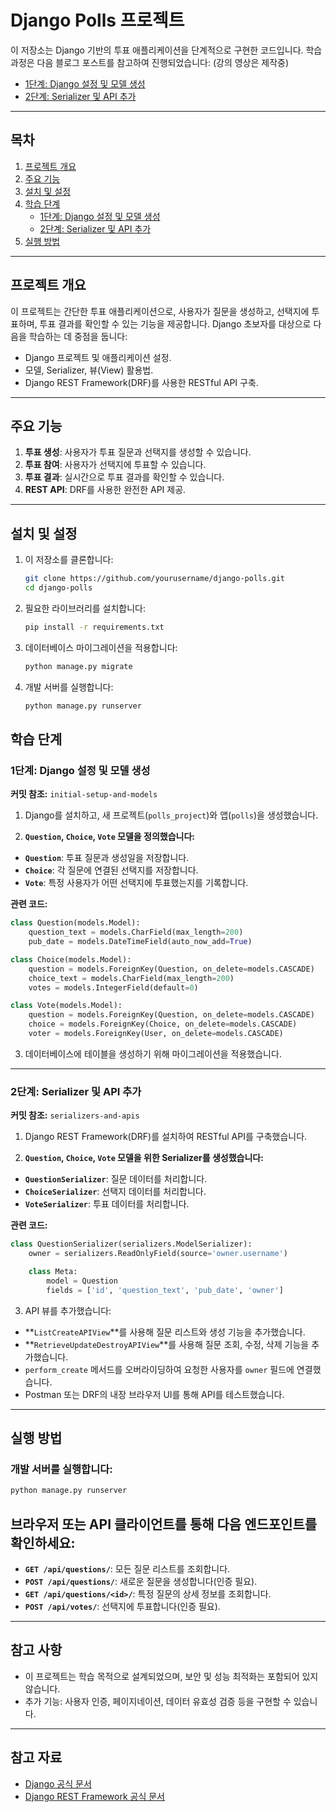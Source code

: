 # Django Polls 프로젝트

이 저장소는 Django 기반의 투표 애플리케이션을 단계적으로 구현한 코드입니다. 학습 과정은 다음 블로그 포스트를 참고하여 진행되었습니다:
(강의 영상은 제작중)

- [1단계: Django 설정 및 모델 생성](https://kimsungjun9987.tistory.com/458)
- [2단계: Serializer 및 API 추가](https://kimsungjun9987.tistory.com/459)

---

## 목차
1. [프로젝트 개요](#프로젝트-개요)
2. [주요 기능](#주요-기능)
3. [설치 및 설정](#설치-및-설정)
4. [학습 단계](#학습-단계)
   - [1단계: Django 설정 및 모델 생성](#1단계-django-설정-및-모델-생성)
   - [2단계: Serializer 및 API 추가](#2단계-serializer-및-api-추가)
5. [실행 방법](#실행-방법)

---

## 프로젝트 개요

이 프로젝트는 간단한 투표 애플리케이션으로, 사용자가 질문을 생성하고, 선택지에 투표하며, 투표 결과를 확인할 수 있는 기능을 제공합니다. Django 초보자를 대상으로 다음을 학습하는 데 중점을 둡니다:
- Django 프로젝트 및 애플리케이션 설정.
- 모델, Serializer, 뷰(View) 활용법.
- Django REST Framework(DRF)를 사용한 RESTful API 구축.

---

## 주요 기능
1. **투표 생성**: 사용자가 투표 질문과 선택지를 생성할 수 있습니다.
2. **투표 참여**: 사용자가 선택지에 투표할 수 있습니다.
3. **투표 결과**: 실시간으로 투표 결과를 확인할 수 있습니다.
4. **REST API**: DRF를 사용한 완전한 API 제공.

---

## 설치 및 설정

1. 이 저장소를 클론합니다:
   ```bash
   git clone https://github.com/yourusername/django-polls.git
   cd django-polls
    ```

2. 필요한 라이브러리를 설치합니다:
    ```bash
    pip install -r requirements.txt
    ```

3. 데이터베이스 마이그레이션을 적용합니다:
    ```bash
    python manage.py migrate
    ```

4. 개발 서버를 실행합니다:
    ```bash
    python manage.py runserver
    ```

## 학습 단계

### 1단계: Django 설정 및 모델 생성
**커밋 참조:** `initial-setup-and-models`

1. Django를 설치하고, 새 프로젝트(`polls_project`)와 앱(`polls`)을 생성했습니다.

2. **`Question`, `Choice`, `Vote` 모델을 정의했습니다:**
- **`Question`**: 투표 질문과 생성일을 저장합니다.
- **`Choice`**: 각 질문에 연결된 선택지를 저장합니다.
- **`Vote`**: 특정 사용자가 어떤 선택지에 투표했는지를 기록합니다.

**관련 코드:**
```python
class Question(models.Model):
    question_text = models.CharField(max_length=200)
    pub_date = models.DateTimeField(auto_now_add=True)

class Choice(models.Model):
    question = models.ForeignKey(Question, on_delete=models.CASCADE)
    choice_text = models.CharField(max_length=200)
    votes = models.IntegerField(default=0)

class Vote(models.Model):
    question = models.ForeignKey(Question, on_delete=models.CASCADE)
    choice = models.ForeignKey(Choice, on_delete=models.CASCADE)
    voter = models.ForeignKey(User, on_delete=models.CASCADE)
```

3. 데이터베이스에 테이블을 생성하기 위해 마이그레이션을 적용했습니다.

---

### 2단계: Serializer 및 API 추가
**커밋 참조:** `serializers-and-apis`

1. Django REST Framework(DRF)를 설치하여 RESTful API를 구축했습니다.

2. **`Question`, `Choice`, `Vote` 모델을 위한 Serializer를 생성했습니다:**
- **`QuestionSerializer`**: 질문 데이터를 처리합니다.
- **`ChoiceSerializer`**: 선택지 데이터를 처리합니다.
- **`VoteSerializer`**: 투표 데이터를 처리합니다.

**관련 코드:**
```python
class QuestionSerializer(serializers.ModelSerializer):
    owner = serializers.ReadOnlyField(source='owner.username')

    class Meta:
        model = Question
        fields = ['id', 'question_text', 'pub_date', 'owner']
```

3. API 뷰를 추가했습니다:

- **`ListCreateAPIView`**를 사용해 질문 리스트와 생성 기능을 추가했습니다.
- **`RetrieveUpdateDestroyAPIView`**를 사용해 질문 조회, 수정, 삭제 기능을 추가했습니다.
- `perform_create` 메서드를 오버라이딩하여 요청한 사용자를 `owner` 필드에 연결했습니다.
- Postman 또는 DRF의 내장 브라우저 UI를 통해 API를 테스트했습니다.

---

## 실행 방법

### 개발 서버를 실행합니다:
```bash
python manage.py runserver
```

## 브라우저 또는 API 클라이언트를 통해 다음 엔드포인트를 확인하세요:

- **`GET /api/questions/`**: 모든 질문 리스트를 조회합니다.
- **`POST /api/questions/`**: 새로운 질문을 생성합니다(인증 필요).
- **`GET /api/questions/<id>/`**: 특정 질문의 상세 정보를 조회합니다.
- **`POST /api/votes/`**: 선택지에 투표합니다(인증 필요).

---

## 참고 사항

- 이 프로젝트는 학습 목적으로 설계되었으며, 보안 및 성능 최적화는 포함되어 있지 않습니다.
- 추가 기능: 사용자 인증, 페이지네이션, 데이터 유효성 검증 등을 구현할 수 있습니다.

---

## 참고 자료

- [Django 공식 문서](https://docs.djangoproject.com/)
- [Django REST Framework 공식 문서](https://www.django-rest-framework.org/)
